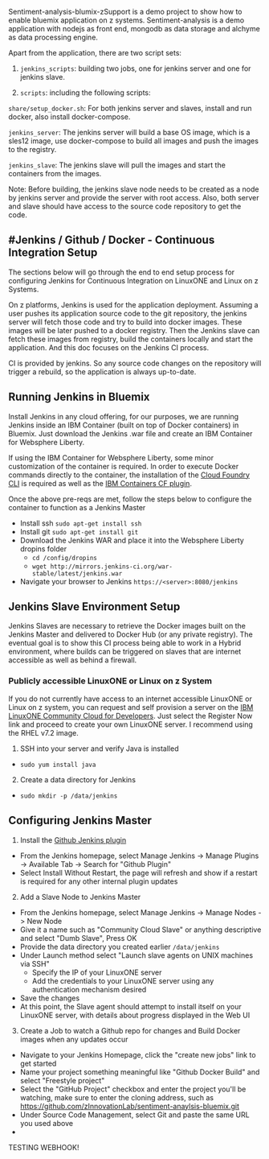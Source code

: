 Sentiment-analysis-blumix-zSupport is a demo project to show how to enable bluemix application on z systems. Sentiment-analysis is a demo application with nodejs as front end, mongodb as data storage and alchyme as data processing engine. 

Apart from the application, there are two script sets:

1. `jenkins_scripts`: building two jobs, one for jenkins server and one for jenkins slave.

2. `scripts`: including the following scripts:

  `share/setup_docker.sh`: For both jenkins server and slaves, install and run docker, also install docker-compose.
  
  `jenkins_server`: The jenkins server will build a base OS image, which is a sles12 image, use docker-compose to build all images and push the images to the registry.

  `jenkins_slave`: The jenkins slave will pull the images and start the containers from the images.

Note: Before building, the jenkins slave node needs to be created as a node by jenkins server and provide the server with root access. Also, both server and slave should have access to the source code repository to get the code.



#Jenkins / Github / Docker - Continuous Integration Setup
---
The sections below will go through the end to end setup process for configuring Jenkins for Continuous Integration on LinuxONE and Linux on z Systems.

On z platforms, Jenkins is used for the application deployment. Assuming a user pushes its application source code to the git repository, the jenkins server will fetch those code and try to build into docker images. These images will be later pushed to a docker registry. Then the Jenkins slave can fetch these images from registry, build the containers locally and start the application. And this doc focuses on the Jenkins CI process.

CI is provided by jenkins. So any source code changes on the repository will trigger a rebuild, so the application is always up-to-date.


## Running Jenkins in Bluemix

Install Jenkins in any cloud offering, for our purposes, we are running Jenkins inside an IBM Container (built on top of Docker containers) in Bluemix. Just download the Jenkins .war file and create an IBM Container for Websphere Liberty. 

If using the IBM Container for Websphere Liberty, some minor customization of the container is required. In order to execute Docker commands directly to the container, the installation of the [Cloud Foundry CLI](https://github.com/cloudfoundry/cli) is required as well as the [IBM Containers CF plugin](https://console.ng.bluemix.net/docs/containers/container_cli_cfic.html). 

Once the above pre-reqs are met, follow the steps below to configure the container to function as a Jenkins Master
- Install ssh `sudo apt-get install ssh`
- Install git `sudo apt-get install git`
- Download the Jenkins WAR and place it into the Websphere Liberty dropins folder
  - `cd /config/dropins`
  - `wget http://mirrors.jenkins-ci.org/war-stable/latest/jenkins.war`
- Navigate your browser to Jenkins `https://<server>:8080/jenkins`

## Jenkins Slave Environment Setup
Jenkins Slaves are necessary to retrieve the Docker images built on the Jenkins Master and delivered to Docker Hub (or any private registry). The eventual goal is to show this CI process being able to work in a Hybrid environment, where builds can be triggered on slaves that are internet accessible as well as behind a firewall. 

### Publicly accessible LinuxONE or Linux on z System
If you do not currently have access to an internet accessible LinuxONE or Linux on z system, you can request and self provision a server on the [IBM LinuxONE Community Cloud for Developers](https://developer.ibm.com/linuxone/?source=web&ca=linuxone&ovcode=ov44223&tactic=C47300NW). Just select the Register Now link and proceed to create your own LinuxONE server. I recommend using the RHEL v7.2 image.

1. SSH into your server and verify Java is installed
  - `sudo yum install java`
2. Create a data directory for Jenkins
  - `sudo mkdir -p /data/jenkins`

## Configuring Jenkins Master
1. Install the [Github Jenkins plugin](https://wiki.jenkins-ci.org/display/JENKINS/GitHub+Plugin)
  - From the Jenkins homepage, select Manage Jenkins -> Manage Plugins -> Available Tab -> Search for "Github Plugin"
  - Select Install Without Restart, the page will refresh and show if a restart is required for any other internal plugin updates
2. Add a Slave Node to Jenkins Master
  - From the Jenkins homepage, select Manage Jenkins -> Manage Nodes -> New Node
  - Give it a name such as "Community Cloud Slave" or anything descriptive and select "Dumb Slave", Press OK
  - Provide the data directory you created earlier `/data/jenkins`
  - Under Launch method select "Launch slave agents on UNIX machines via SSH"
    - Specify the IP of your LinuxONE server
    - Add the credentials to your LinuxONE server using any authentication mechanism desired
  - Save the changes
  - At this point, the Slave agent should attempt to install itself on your LinuxONE server, with details about progress displayed in the Web UI
3. Create a Job to watch a Github repo for changes and Build Docker images when any updates occur
  - Navigate to your Jenkins Homepage, click the "create new jobs" link to get started
  - Name your project something meaningful like "Github Docker Build" and select "Freestyle project"
  - Select the "GitHub Project" checkbox and enter the project you'll be watching, make sure to enter the cloning address, such as https://github.com/zInnovationLab/sentiment-anaylsis-bluemix.git
  - Under Source Code Management, select Git and paste the same URL you used above
  - 
  

TESTING WEBHOOK!
